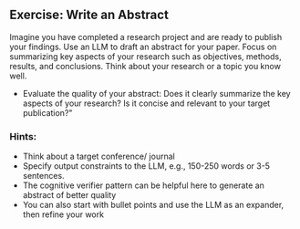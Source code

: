 ## Exercise: Write an Abstract

Imagine you have completed a research project and are ready to publish your findings. Use an LLM to draft an abstract for your paper. Focus on summarizing key aspects of your research such as objectives, methods, results, and conclusions. Think about your research or a topic you know well. 

- Evaluate the quality of your abstract: Does it clearly summarize the key aspects of your research? Is it concise and relevant to your target publication?"

### Hints:
- Think about a target conference/ journal
- Specify output constraints to the LLM, e.g., 150-250 words or 3-5 sentences.
- The cognitive verifier pattern can be helpful here to generate an abstract of better quality
- You can also start with bullet points and use the LLM as an expander, then refine your work